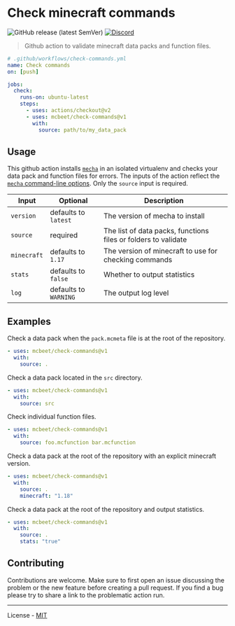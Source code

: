 # Check minecraft commands

![GitHub release (latest SemVer)](https://img.shields.io/github/v/release/mcbeet/check-commands)
[![Discord](https://img.shields.io/discord/900530660677156924?color=7289DA&label=discord&logo=discord&logoColor=fff)](https://discord.gg/98MdSGMm8j)

> Github action to validate minecraft data packs and function files.

```yml
# .github/workflows/check-commands.yml
name: Check commands
on: [push]

jobs:
  check:
    runs-on: ubuntu-latest
    steps:
      - uses: actions/checkout@v2
      - uses: mcbeet/check-commands@v1
        with:
          source: path/to/my_data_pack
```

## Usage

This github action installs [`mecha`](https://github.com/mcbeet/mecha) in an isolated virtualenv and checks your data pack and function files for errors. The inputs of the action reflect the [`mecha` command-line options](https://github.com/mcbeet/mecha#command-line-utility). Only the `source` input is required.

| Input       | Optional              | Description                                                    |
| ----------- | --------------------- | -------------------------------------------------------------- |
| `version`   | defaults to `latest`  | The version of mecha to install                                |
| `source`    | required              | The list of data packs, functions files or folders to validate |
| `minecraft` | defaults to `1.17`    | The version of minecraft to use for checking commands          |
| `stats`     | defaults to `false`   | Whether to output statistics                                   |
| `log`       | defaults to `WARNING` | The output log level                                           |

## Examples

Check a data pack when the `pack.mcmeta` file is at the root of the repository.

```yml
- uses: mcbeet/check-commands@v1
  with:
    source: .
```

Check a data pack located in the `src` directory.

```yml
- uses: mcbeet/check-commands@v1
  with:
    source: src
```

Check individual function files.

```yml
- uses: mcbeet/check-commands@v1
  with:
    source: foo.mcfunction bar.mcfunction
```

Check a data pack at the root of the repository with an explicit minecraft version.

```yml
- uses: mcbeet/check-commands@v1
  with:
    source: .
    minecraft: "1.18"
```

Check a data pack at the root of the repository and output statistics.

```yml
- uses: mcbeet/check-commands@v1
  with:
    source: .
    stats: "true"
```

## Contributing

Contributions are welcome. Make sure to first open an issue discussing the problem or the new feature before creating a pull request. If you find a bug please try to share a link to the problematic action run.

---

License - [MIT](https://github.com/mcbeet/check-commands/blob/main/LICENSE)

